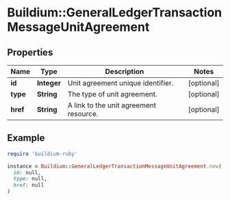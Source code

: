# Buildium::GeneralLedgerTransactionMessageUnitAgreement

## Properties

| Name | Type | Description | Notes |
| ---- | ---- | ----------- | ----- |
| **id** | **Integer** | Unit agreement unique identifier. | [optional] |
| **type** | **String** | The type of unit agreement. | [optional] |
| **href** | **String** | A link to the unit agreement resource. | [optional] |

## Example

```ruby
require 'buildium-ruby'

instance = Buildium::GeneralLedgerTransactionMessageUnitAgreement.new(
  id: null,
  type: null,
  href: null
)
```

